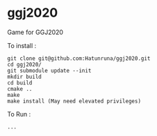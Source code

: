 # ggj2020
Game for GGJ2020

To install :

```
git clone git@github.com:Hatunruna/ggj2020.git
cd ggj2020/
git submodule update --init
mkdir build
cd build
cmake ..
make
make install (May need elevated privileges)
```

To Run :
```
...
```
